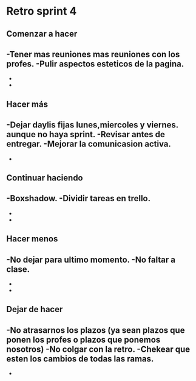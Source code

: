 # Retro sprint 4

## Comenzar a hacer

-Tener mas reuniones mas reuniones con los profes.
-Pulir aspectos esteticos de la pagina.
-
-
-

## Hacer más

-Dejar daylis fijas lunes,miercoles y viernes. aunque no haya sprint.
-Revisar antes de entregar.
-Mejorar la comunicasion activa.
-
-

## Continuar haciendo

-Boxshadow.
-Dividir tareas en trello.
-
-
-

## Hacer menos

-No dejar para ultimo momento.
-No faltar a clase.
-
-
-

## Dejar de hacer

-No atrasarnos los plazos (ya sean plazos que ponen los profes o plazos que ponemos nosotros)
-No colgar con la retro.
-Chekear que esten los cambios de todas las ramas.
-
-
